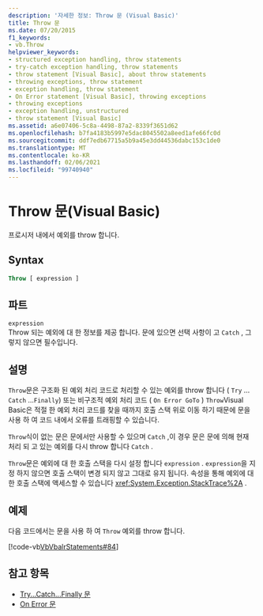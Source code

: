 ```yaml
---
description: '자세한 정보: Throw 문 (Visual Basic)'
title: Throw 문
ms.date: 07/20/2015
f1_keywords:
- vb.Throw
helpviewer_keywords:
- structured exception handling, throw statements
- try-catch exception handling, throw statements
- throw statement [Visual Basic], about throw statements
- throwing exceptions, throw statement
- exception handling, throw statement
- On Error statement [Visual Basic], throwing exceptions
- throwing exceptions
- exception handling, unstructured
- throw statement [Visual Basic]
ms.assetid: a6e07406-5c8a-4498-87a2-8339f3651d62
ms.openlocfilehash: b7fa4183b5997e5dac8045502a8eed1afe66fc0d
ms.sourcegitcommit: ddf7edb67715a5b9a45e3dd44536dabc153c1de0
ms.translationtype: MT
ms.contentlocale: ko-KR
ms.lasthandoff: 02/06/2021
ms.locfileid: "99740940"
---
```

# <a name="throw-statement-visual-basic"></a>Throw 문(Visual Basic)

프로시저 내에서 예외를 throw 합니다.

## <a name="syntax"></a>Syntax

```vb
Throw [ expression ]
```

## <a name="part"></a>파트

`expression`\
Throw 되는 예외에 대 한 정보를 제공 합니다. 문에 있으면 선택 사항이 고 `Catch` , 그렇지 않으면 필수입니다.

## <a name="remarks"></a>설명

`Throw`문은 구조화 된 예외 처리 코드로 처리할 수 있는 예외를 throw 합니다 ( `Try` ... `Catch` ...`Finally`) 또는 비구조적 예외 처리 코드 ( `On Error GoTo` ) `Throw`Visual Basic은 적절 한 예외 처리 코드를 찾을 때까지 호출 스택 위로 이동 하기 때문에 문을 사용 하 여 코드 내에서 오류를 트래핑할 수 있습니다.

`Throw`식이 없는 문은 문에서만 사용할 수 있으며 `Catch` ,이 경우 문은 문에 의해 현재 처리 되 고 있는 예외를 다시 throw 합니다 `Catch` .

`Throw`문은 예외에 대 한 호출 스택을 다시 설정 합니다 `expression` . `expression`을 지정 하지 않으면 호출 스택이 변경 되지 않고 그대로 유지 됩니다. 속성을 통해 예외에 대 한 호출 스택에 액세스할 수 있습니다 <xref:System.Exception.StackTrace%2A> .

## <a name="example"></a>예제

다음 코드에서는 문을 사용 하 여 `Throw` 예외를 throw 합니다.

[!code-vb[VbVbalrStatements#84](~/samples/snippets/visualbasic/VS_Snippets_VBCSharp/VbVbalrStatements/VB/Class1.vb#84)]

## <a name="see-also"></a>참고 항목

- [Try...Catch...Finally 문](try-catch-finally-statement.md)
- [On Error 문](on-error-statement.md)
